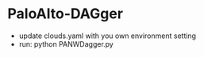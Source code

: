 # PaloAlto-DAGger

- update clouds.yaml with you own environment setting
- run: python PANWDagger.py
